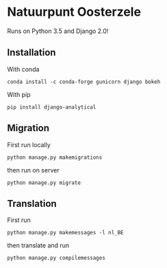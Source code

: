# Natuurpunt Oosterzele

Runs on Python 3.5 and Django 2.0!


## Installation

With conda

```
conda install -c conda-forge gunicorn django bokeh
```

With pip

```
pip install django-analytical
```


## Migration

First run locally

```
python manage.py makemigrations
```

then run on server

```
python manage.py migrate
```


## Translation

First run

```
python manage.py makemessages -l nl_BE
```

then translate and run

```
python manage.py compilemessages
```
